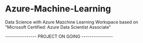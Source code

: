 # Azure-Machine-Learning

Data Science with Azure Mazchine Learning Workspace based on "Microsoft Certified: Azure Data Scientist Associate"

---------------- PROJECT ON GOING ----------------
